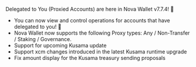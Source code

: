 Delegated to You (Proxied Accounts) are here in Nova Wallet v7.7.4! 🎁
- You can now view and control operations for accounts that have delegated to you! 🤝
- Nova Wallet now supports the following Proxy types: Any / Non-Transfer / Staking / Governance.
- Support for upcoming Kusama update
- Support xcm changes introduced in the latest Kusama runtime upgrade
- Fix amount display for the Kusama treasury sending proposals